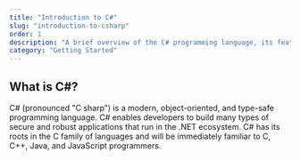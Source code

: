 ```yaml
---
title: "Introduction to C#"
slug: "introduction-to-csharp"
order: 1
description: "A brief overview of the C# programming language, its features, and its use in the .NET ecosystem."
category: "Getting Started"
---
```


## What is C#?

C# (pronounced "C sharp") is a modern, object-oriented, and type-safe programming language. C# enables developers to build many types of secure and robust applications that run in the .NET ecosystem. C# has its roots in the C family of languages and will be immediately familiar to C, C++, Java, and JavaScript programmers.

